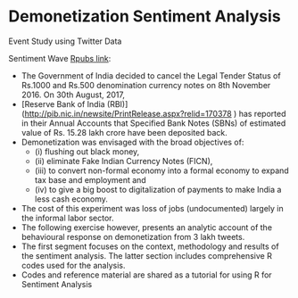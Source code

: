 # Demonetization Sentiment Analysis
Event Study using Twitter Data

Sentiment Wave [Rpubs link](https://rpubs.com/parthakhare/DemonitizationSetimentIndia):  
+ The Government of India decided to cancel the Legal Tender Status of Rs.1000 and Rs.500 denomination currency notes on 8th November 2016. On 30th August, 2017, 
+ [Reserve Bank of India (RBI)] (http://pib.nic.in/newsite/PrintRelease.aspx?relid=170378 ) has reported in their Annual Accounts that Specified Bank Notes (SBNs) of estimated value of Rs. 15.28 lakh crore have been deposited back. 
+ Demonetization was envisaged with the broad objectives of: 
  + (i) flushing out black money, 
  + (ii) eliminate Fake Indian Currency Notes (FICN), 
  + (iii) to convert non-formal economy into a formal economy to expand tax base and employment and 
  + (iv) to give a big boost to digitalization of payments to make India a less cash economy. 
+ The cost of this experiment was loss of jobs (undocumented) largely in the informal labor sector. 
+ The following exercise however, presents an analytic account of the behavioural response on demonetization from 3 lakh tweets. 
+ The first segment focuses on the context, methodology and results of the sentiment analysis. The latter section includes comprehensive R codes used for the analysis.
+ Codes and reference material are shared as a tutorial for using R for Sentiment Analysis

